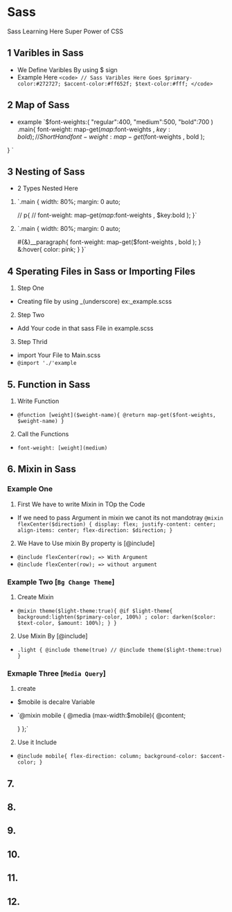 # Sass
Sass Learning Here Super Power of CSS


## 1 Varibles in Sass
- We Define Varibles By using $ sign
- Example Here
`<code> // Sass Varibles Here Goes
$primary-color:#272727;
$accent-color:#ff652f;
$text-color:#fff; </code>`

## 2 Map of Sass
- example
`$font-weights:(
    "regular":400,
    "medium":500,
    "bold":700
)
.main{
    font-weight: map-get($map:$font-weights , $key:bold );// Short Hand  font-weight: map-get($font-weights , bold );

}
`


## 3 Nesting of Sass
- 2 Types Nested Here
1. `.main {
    width: 80%;
    margin: 0 auto;

    // p{
    //     font-weight: map-get($map:$font-weights , $key:bold );
}`

2. `.main {
    width: 80%;
    margin: 0 auto;

    #{&}__paragraph{
        font-weight: map-get($font-weights , bold );
    }
    &:hover{
        color: pink;
    }
}`


## 4 Sperating Files in Sass or Importing Files 
1. Step One 
- Creating file by using _(underscore) ex:_example.scss

2. Step Two 
- Add Your code in that sass File in example.scss 

3. Step Thrid
- import Your File to Main.scss
- `@import './'example`


## 5. Function in Sass
1. Write Function 
- `@function [weight]($weight-name){
    @return map-get($font-weights, $weight-name)
}`

2. Call the Functions
- `font-weight: [weight](medium)`


## 6. Mixin in Sass
### Example One 
1. First We have to write Mixin in TOp the Code 
- If we need to pass Argument in mixin we canot its not mandotray
`@mixin flexCenter($direction) {
    display: flex;
    justify-content: center;
    align-items: center;
    flex-direction: $direction;
}`

2. We Have to Use mixin By property is [@include]
- `@include flexCenter(row); => With Argument`
- `@include flexCenter(row); => without argument `


### Example Two  [`Bg Change Theme`]
1. Create Mixin
- `@mixin theme($light-theme:true){
    @if $light-theme{
        background:lighten($primary-color, 100%) ;
        color: darken($color: $text-color, $amount: 100%);
    }
}
`

2. Use Mixin By [@include]
- `.light {
    @include theme(true)
    // @include theme($light-theme:true)
}`

### Exmaple Three [`Media Query`]
1. create 
- $mobile is decalre Variable
- `@mixin mobile {
    @media (max-width:$mobile){
        @content;

    }
};`

2. Use it Include 
- `@include mobile{
    flex-direction: column;
    background-color: $accent-color;
  }`

## 7. 
## 8. 
## 9. 
## 10. 
## 11. 
## 12. 
